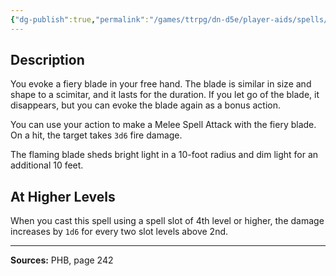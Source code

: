 ```yaml
---
{"dg-publish":true,"permalink":"/games/ttrpg/dn-d5e/player-aids/spells/level-2/flame-blade/","tags":["TTRPG/DND/5e","verbal","somatic","material","concentration"]}
---
```



## Description
You evoke a fiery blade in your free hand.
The blade is similar in size and shape to a scimitar, and it lasts for the duration.
If you let go of the blade, it disappears, but you can evoke the blade again as a bonus action.

You can use your action to make a Melee Spell Attack with the fiery blade.
On a hit, the target takes `3d6` fire damage.

The flaming blade sheds bright light in a 10-foot radius and dim light for an additional 10 feet.

## At Higher Levels
When you cast this spell using a spell slot of 4th level or higher, the damage increases by `1d6` for every two slot levels above 2nd.

---

**Sources:** PHB, page 242
